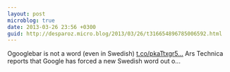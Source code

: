 ```yaml
---
layout: post
microblog: true
date: 2013-03-26 23:56 +0300
guid: http://desparoz.micro.blog/2013/03/26/t316654896785006592.html
---
```

Ogooglebar is not a word (even in Swedish) [t.co/pkaTtxgr5...](http://t.co/pkaTtxgr5u) Ars Technica reports that Google has forced a new Swedish word out o...
